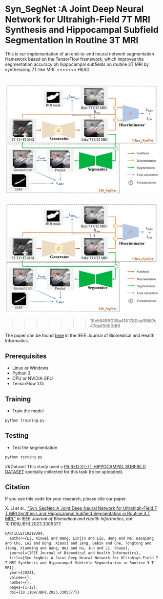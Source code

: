 # Syn_SegNet :A Joint Deep Neural Network for Ultrahigh-Field 7T MRI Synthesis and Hippocampal Subfield Segmentation in Routine 3T MRI

This is our implementation of an end-to-end neural network segmentation framework based on the TensorFlow framework, which improves the segmentation accuracy oh hippocampal subfields on routine 3T MRI by synthesizing 7T-like MRI.
<<<<<<< HEAD

![avatar](imgs/Figure1.JPG)
=======
![avatar](/imgs/Figure1.jpg)
>>>>>>> 19e5648ff039a4181780caf9667c47da650b0df9

The paper can be found [here](https://ieeexplore.ieee.org/abstract/document/10218394/algorithms#algorithms) in the IEEE Journal of Biomedical and Health Informatics.



## Prerequisites
- Linux or Windows
- Python 3
- CPU or NVIDIA GPU
- TensorFlow 1.15


## Training
- Train the model
```bash
python training.py 
```

## Testing
- Test the segmentation
```bash
python testing.py
```

##Dataset
This study used a [PAIRED 3T-7T HIPPOCAMPAL SUBFIELD DATASET](https://ieee-dataport.org/documents/paired-3t-7t-hippocampal-subfield-dataset) specially collected for this task (to be uploaded).

## Citation
If you use this code for your research, please cite our paper.

X. Li et al., ["Syn_SegNet: A Joint Deep Neural Network for Ultrahigh-Field 7 T MRI Synthesis and Hippocampal Subfield Segmentation in Routine 3 T MRI."](https://ieeexplore.ieee.org/abstract/document/10218394/algorithms#algorithms) in *IEEE Journal of Biomedical and Health Informatics*, doi: 10.1109/JBHI.2023.3305377.


```
@ARTICLE{10218394,
  author={Li, Xinwei and Wang, Linjin and Liu, Hong and Ma, Baoqiang and Chu, Lei and Dong, Xiaoxi and Zeng, Debin and Che, Tongtong and Jiang, Xiaoming and Wang, Wei and Hu, Jun and Li, Shuyu},
  journal={IEEE Journal of Biomedical and Health Informatics}, 
  title={Syn_SegNet: A Joint Deep Neural Network for Ultrahigh-Field 7 T MRI Synthesis and Hippocampal Subfield Segmentation in Routine 3 T MRI}, 
  year={2023},
  volume={},
  number={},
  pages={1-12},
  doi={10.1109/JBHI.2023.3305377}}
```



